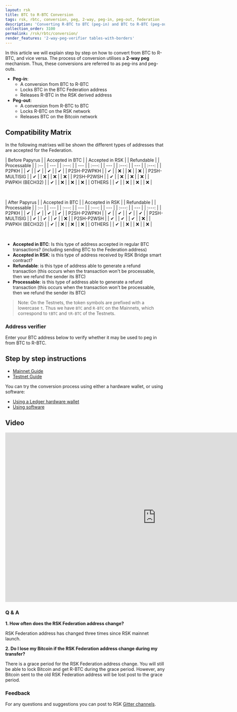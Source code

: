 ```yaml
---
layout: rsk
title: BTC to R-BTC Conversion
tags: rsk, rbtc, conversion, peg, 2-way, peg-in, peg-out, federation
description: 'Converting R-BTC to BTC (peg-in) and BTC to R-BTC (peg-out), for both Mainnet and Testnet.'
collection_order: 3100
permalink: /rsk/rbtc/conversion/
render_features: '2-way-peg-verifier tables-with-borders'
---
```


In this article we will explain step by step on how to convert from BTC to R-BTC, and vice versa.
The process of conversion utilises a **2-way peg** mechanism.
Thus, these conversions are referred to as peg-ins and peg-outs.

- **Peg-in**:
  - A conversion from BTC to R-BTC
  - Locks BTC in the BTC Federation address
  - Releases R-BTC in the RSK derived address
- **Peg-out**:
  - A conversion from R-BTC to BTC
  - Locks R-BTC on the RSK network
  - Releases BTC on the Bitcoin network

## Compatibility Matrix

In the following matrixes will be shown the different types of addresses that are accepted for the Federation.

| Before Papyrus | | Accepted in BTC | | Accepted in RSK | | Refundable | | Processable |
| :-- | | --- | | :---: | | --- | | :---: | | --- | | :---: | | --- | | :---: |
| P2PKH | | ✔ | | ✔ | | ✔ | | ✔ |
| P2SH-P2WPKH | | ✔ | | ❌ | | ❌ | | ❌ |
| P2SH-MULTISIG | | ✔ | | ❌ | | ❌ | | ❌ |
| P2SH-P2WSH | | ✔ | | ❌ | | ❌ | | ❌ |
| PWPKH (BECH32) | | ✔ | | ❌ | | ❌ | | ❌ |
| OTHERS | | ✔ | | ❌ | | ❌ | | ❌ |

<br/>

| After Papyrus | | Accepted in BTC | | Accepted in RSK | | Refundable | | Processable |
| :-- | | --- | | :---: | | --- | | :---: | | --- | | :---: | | --- | | :---: |
| P2PKH | | ✔ | | ✔ | | ✔ | | ✔ |
| P2SH-P2WPKH | | ✔ | | ✔ | | ✔ | | ✔ |
| P2SH-MULTISIG | | ✔ | | ✔ | | ✔ | | ❌ |
| P2SH-P2WSH | | ✔ | | ✔ | | ✔ | | ❌ |
| PWPKH (BECH32) | | ✔ | | ❌ | | ❌ | | ❌ |
| OTHERS | | ✔ | | ❌ | | ❌ | | ❌ |

<br/>

- **Accepted in BTC**: Is this type of address accepted in regular BTC transactions? (including sending BTC to the Federation address)
- **Accepted in RSK**: is this type of address received by RSK Bridge smart contract?
- **Refundable**: is this type of address able to generate a refund transaction (this occurs when the transaction won't be processable, then we refund the sender its BTC)
- **Processable**: is this type of address able to generate a refund transaction (this occurs when the transaction won't be processable, then we refund the sender its BTC)

> Note: On the Testnets, the token symbols are prefixed with a lowercase `t`.
> Thus we have `BTC` and `R-BTC` on the Mainnets,
> which correspond to `tBTC` and `tR-BTC` of the Testnets.

### Address verifier

Enter your BTC address below to verify whether it may be used to peg in from BTC to R-BTC.

[](#top "pegin-address-verifier")

## Step by step instructions

- [Mainnet Guide](/rsk/rbtc/conversion/networks/mainnet)
- [Testnet Guide](/rsk/rbtc/conversion/networks/testnet)

You can try the conversion process using either a hardware wallet, or using software:

- [Using a Ledger hardware wallet](/rsk/rbtc/conversion/with-ledger)
- [Using software](/rsk/rbtc/conversion/with-node-and-console)

## Video

<div class="video-container">
  <iframe width="949" height="534" src="https://www.youtube-nocookie.com/embed/1jdYVw8zLUg?cc_load_policy=1" frameborder="0" allow="accelerometer; autoplay; encrypted-media; gyroscope; picture-in-picture" allowfullscreen></iframe>
</div>

### Q & A

**1. How often does the RSK Federation address change?**

RSK Federation address has changed three times since RSK mainnet launch.

**2. Do I lose my Bitcoin if the RSK Federation address change during my transfer?**

There is a grace period for the RSK Federation address change. You will still be able to lock Bitcoin and get R-BTC during the grace period. However, any Bitcoin sent to the old RSK Federation address will be lost post to the grace period.

### Feedback

For any questions and suggestions you can post to RSK [Gitter channels](https://gitter.im/rsksmart/getting-started).
